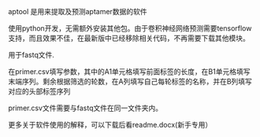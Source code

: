 aptool 是用来提取及预测aptamer数据的软件

使用python开发，无需额外安装其他包。由于卷积神经网络预测需要tensorflow支持，而且效果不佳，在最新版中已经移除相关代码，不再需要下载其他模块。

用于fastq文件.

在primer.csv填写参数，其中的A1单元格填写前面标签的长度，在B1单元格填写末端序列。剩余根据筛选的轮数，在A列填写自己每轮标签的名称，并在B列填写对应的头部标签序列

primer.csv文件需要与fastq文件在同一文件夹内。

更多关于软件使用的解释，可以下载后看readme.docx(新手专用）
